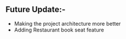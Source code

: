 ## Future Update:-
- Making the project architecture more better
- Adding Restaurant book seat feature
